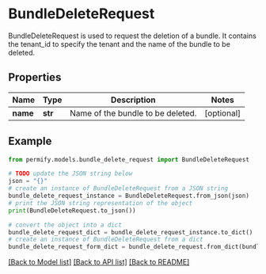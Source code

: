 # BundleDeleteRequest

BundleDeleteRequest is used to request the deletion of a bundle. It contains the tenant_id to specify the tenant and the name of the bundle to be deleted.

## Properties

Name | Type | Description | Notes
------------ | ------------- | ------------- | -------------
**name** | **str** | Name of the bundle to be deleted. | [optional] 

## Example

```python
from permify.models.bundle_delete_request import BundleDeleteRequest

# TODO update the JSON string below
json = "{}"
# create an instance of BundleDeleteRequest from a JSON string
bundle_delete_request_instance = BundleDeleteRequest.from_json(json)
# print the JSON string representation of the object
print(BundleDeleteRequest.to_json())

# convert the object into a dict
bundle_delete_request_dict = bundle_delete_request_instance.to_dict()
# create an instance of BundleDeleteRequest from a dict
bundle_delete_request_form_dict = bundle_delete_request.from_dict(bundle_delete_request_dict)
```
[[Back to Model list]](../README.md#documentation-for-models) [[Back to API list]](../README.md#documentation-for-api-endpoints) [[Back to README]](../README.md)


